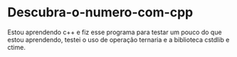 # Descubra-o-numero-com-cpp
Estou aprendendo c++ e fiz esse programa para testar um pouco do que estou aprendendo, testei o uso de operação ternaria e a biblioteca cstdlib e ctime.
